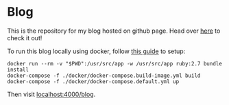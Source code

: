 # Blog

This is the repository for my blog hosted on github page. Head over [here](https://gwfrank.github.io/blog) to check it out!

To run this blog locally using docker, follow [this  guide](https://tianqi.name/jekyll-TeXt-theme/docs/en/quick-start) to setup:
```
docker run --rm -v "$PWD":/usr/src/app -w /usr/src/app ruby:2.7 bundle install
docker-compose -f ./docker/docker-compose.build-image.yml build
docker-compose -f ./docker/docker-compose.default.yml up
```

Then visit [localhost:4000/blog](localhost:4000/blog).

